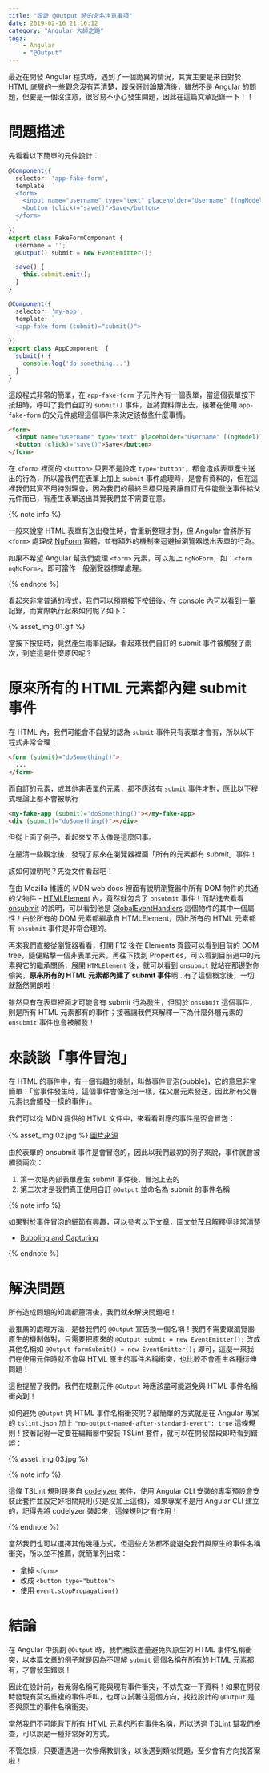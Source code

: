 ```yaml
---
title: "設計 @Output 時的命名注意事項"
date: 2019-02-16 21:16:12
category: "Angular 大師之路"
tags:
	- Angular
	- "@Output"
---
```


最近在開發 Angular 程式時，遇到了一個詭異的情況，其實主要是來自對於 HTML 底層的一些觀念沒有弄清楚，跟[保哥](https://www.facebook.com/will.fans)討論釐清後，雖然不是 Angular 的問題，但要是一個沒注意，很容易不小心發生問題，因此在這篇文章記錄一下！！

<!-- more -->

# 問題描述

先看看以下簡單的元件設計：

```typescript
@Component({
  selector: 'app-fake-form',
  template: `
  <form>
    <input name="username" type="text" placeholder="Username" [(ngModel)]="username" />
    <button (click)="save()">Save</button>
  </form>
  `
})
export class FakeFormComponent {
  username = '';
  @Output() submit = new EventEmitter();

  save() {
    this.submit.emit();
  }
}

@Component({
  selector: 'my-app',
  template: `
  <app-fake-form (submit)="submit()">
  `
})
export class AppComponent  {
  submit() {
    console.log('do something...')
  }
}
```

這段程式非常的簡單，在 `app-fake-form` 子元件內有一個表單，當這個表單按下按鈕時，呼叫了我們自訂的 `submit()` 事件，並將資料傳出去，接著在使用 `app-fake-form` 的父元件處理這個事件來決定該做些什麼事情。

```html
<form>
  <input name="username" type="text" placeholder="Username" [(ngModel)]="username" />
  <button (click)="save()">Save</button>
</form>
```

在 `<form>` 裡面的 `<button>` 只要不是設定 `type="button"`，都會造成表單產生送出的行為，所以當我們在表單上加上 `submit` 事件處理時，是會有資料的，但在這裡我們其實不用特別理會，因為我們的最終目標只是要讓自訂元件能發送事件給父元件而已，有產生表單送出其實我們並不需要在意。

{% note info %}

一般來說當 HTML 表單有送出發生時，會重新整理才對，但 Angular 會將所有 `<form>` 處理成 [NgForm](https://angular.io/api/forms/NgForm) 實體，並有額外的機制來迴避掉瀏覽器送出表單的行為。

如果不希望 Angular 幫我們處理 `<form>` 元素，可以加上 `ngNoForm`，如：`<form ngNoForm>`。即可當作一般瀏覽器標單處理。

{% endnote %}

看起來非常普通的程式，我們可以預期按下按鈕後，在 console 內可以看到一筆記錄，而實際執行起來如何呢？如下：

{% asset_img 01.gif %}

當按下按鈕時，竟然產生兩筆記錄，看起來我們自訂的 submit 事件被觸發了兩次，到底這是什麼原因呢？

# 原來所有的 HTML 元素都內建 submit 事件

在 HTML 內，我們可能會不自覺的認為 `submit` 事件只有表單才會有，所以以下程式非常合理：

```html
<form (submit)="doSomething()">
  ...    
</form>
```

而自訂的元素，或其他非表單的元素，都不應該有 `submit` 事件才對，應此以下程式理論上都不會被執行

```html
<my-fake-app (submit)="doSomething()"></my-fake-app>
<div (submit)="doSomething()"></div>
```

但從上面了例子，看起來又不太像是這麼回事。

在釐清一些觀念後，發現了原來在瀏覽器裡面「所有的元素都有 submit」事件！

該如何證明呢？先從文件看起吧！

在由 Mozilla 維護的 MDN web docs 裡面有說明瀏覽器中所有 DOM 物件的共通的父物件 - [HTMLElement](https://developer.mozilla.org/en-US/docs/Web/API/HTMLElement) 內，竟然就包含了 `onsubmit` 事件！而點進去看看 [onsubmit](https://developer.mozilla.org/en-US/docs/Web/API/GlobalEventHandlers/onsubmit) 的說明，可以看到他是 [GlobalEventHandlers](https://developer.mozilla.org/en-US/docs/Web/API/GlobalEventHandlers) 這個物件的其中一個屬性！由於所有的 DOM 元素都繼承自 HTMLElement，因此所有的 HTML 元素都有 `onsubmit` 事件是非常合理的。

再來我們直接從瀏覽器看看，打開 F12 後在 Elements 頁籤可以看到目前的 DOM tree，隨便點擊一個非表單元素，再往下找到 Properties，可以看到目前選中的元素與它的繼承關係，展開 `HTMLElement` 後，就可以看到 `onsubmit` 就站在那邊對你偷笑，**原來所有的 HTML 元素都內建了 submit 事件**啊...有了這個概念後，一切就豁然開朗啦！

雖然只有在表單裡面才可能會有 submit 行為發生，但關於 `onsubmit` 這個事件，則是所有 HTML 元素都有的事件；接著讓我們來解釋一下為什麼外層元素的 `onsubmit` 事件也會被觸發！

# 來談談「事件冒泡」

在 HTML 的事件中，有一個有趣的機制，叫做事件冒泡(bubble)，它的意思非常簡單：「當事件發生時，這個事件會像泡泡一樣，往父層元素發送，因此所有父層元素也會觸發一樣的事件」。

我們可以從 MDN 提供的 HTML 文件中，來看看對應的事件是否會冒泡：

{% asset_img 02.jpg %}
[圖片來源](https://developer.mozilla.org/en-US/docs/Web/Events/submit#General_info)

由於表單的 onsubmit 事件是會冒泡的，因此以我們最初的例子來說，事件就會被觸發兩次：

1. 第一次是內部表單產生 submit 事件後，冒泡上去的
2. 第二次才是我們真正使用自訂 `@Output` 並命名為 submit 的事件名稱

{% note info %}

如果對於事件冒泡的細節有興趣，可以參考以下文章，圖文並茂且解釋得非常清楚

- [Bubbling and Capturing](https://javascript.info/bubbling-and-capturing)

{% endnote %}

# 解決問題

所有造成問題的知識都釐清後，我們就來解決問題吧！

最推薦的處理方法，是替我們的 `@Output` 宣告換一個名稱！我們不需要跟瀏覽器原生的機制做對，只需要把原來的 `@Output submit = new EventEmitter();` 改成其他名稱如 `@Output formSubmit() = new EventEmitter();` 即可，這麼一來我們在使用元件時就不會與 HTML 原生的事件名稱衝突，也比較不會產生各種衍伸問題！

這也提醒了我們，我們在規劃元件 `@Output` 時應該盡可能避免與 HTML 事件名稱衝突到！

如何避免 `@Output` 與 HTML 事件名稱衝突呢？最簡單的方式就是在 Angular 專案的 `tslint.json` 加上 `"no-output-named-after-standard-event": true` 這條規則！接著記得一定要在編輯器中安裝 TSLint 套件，就可以在開發階段即時看到錯誤：

{% asset_img 03.jpg %}

{% note info %}

這條 TSLint 規則是來自 [codelyzer](http://codelyzer.com) 套件，使用 Angular CLI 安裝的專案預設會安裝此套件並設定好相關規則(只是沒加上這條)，如果專案不是用 Angular CLI 建立的，記得先將 codelyzer 裝起來，這條規則才有作用！

{% endnote %}

當然我們也可以選擇其他幾種方式，但這些方法都不能避免我們與原生的事件名稱衝突，所以並不推薦，就簡單列出來：

- 拿掉 `<form>`
- 改成 `<button type="button">`
- 使用 `event.stopPropagation()`

# 結論

在 Angular 中規劃 `@Output` 時，我們應該盡量避免與原生的 HTML 事件名稱衝突，以本篇文章的例子就是因為不理解 `submit` 這個名稱在所有的 HTML 元素都有，才會發生錯誤！

因此在設計前，若覺得名稱可能與現有事件衝突，不妨先查一下資料！如果在開發時發現有莫名重複的事件呼叫，也可以試著往這個方向，找找設計的 `@Output` 是否與原生的事件名稱衝突。

當然我們不可能背下所有 HTML 元素的所有事件名稱，所以透過 TSLint 幫我們檢查，可以說是一種非常好的方式。

不管怎樣，只要遭遇過一次慘痛教訓後，以後遇到類似問題，至少會有方向找答案啦！

